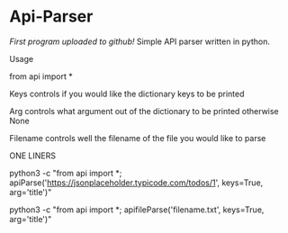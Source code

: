 # Api-Parser
*First program uploaded to github!*
Simple API parser written in python.

Usage

from api import *

Keys controls if you would like the dictionary keys to be printed

Arg controls what argument out of the dictionary to be printed otherwise None

Filename controls well the filename of the file you would like to parse

ONE LINERS

python3 -c "from api import *; apiParse('https://jsonplaceholder.typicode.com/todos/1', keys=True, arg='title')"

python3 -c "from api import *; apifileParse('filename.txt', keys=True, arg='title')"
